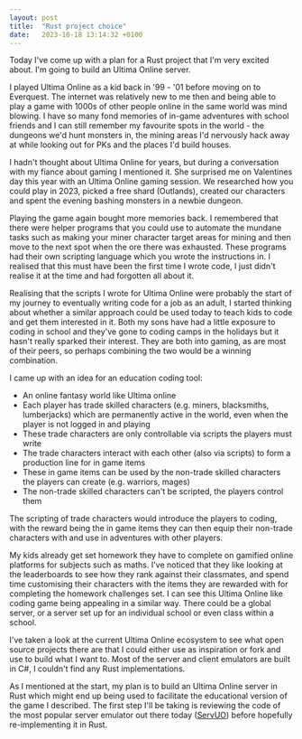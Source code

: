 ```yaml
---
layout: post
title:  "Rust project choice"
date:   2023-10-18 13:14:32 +0100
---
```


Today I've come up with a plan for a Rust project that I'm very excited about. I'm going to build an Ultima Online server.

I played Ultima Online as a kid back in '99 - '01 before moving on to Everquest. The internet was relatively new to me then and being able to play a game with 1000s of other people online in the same world was mind blowing. I have so many fond memories of in-game adventures with school friends and I can still remember my favourite spots in the world - the dungeons we'd hunt monsters in, the mining areas I'd nervously hack away at while looking out for PKs and the places I'd build houses.

I hadn't thought about Ultima Online for years, but during a conversation with my fiance about gaming I mentioned it. She surprised me on Valentines day this year with an Ultima Online gaming session. We researched how you could play in 2023, picked a free shard (Outlands), created our characters and spent the evening bashing monsters in a newbie dungeon.

Playing the game again bought more memories back. I remembered that there were helper programs that you could use to automate the mundane tasks such as making your miner character target areas for mining and then move to the next spot when the ore there was exhausted. These programs had their own scripting language which you wrote the instructions in. I realised that this must have been the first time I wrote code, I just didn't realise it at the time and had forgotten all about it.

Realising that the scripts I wrote for Ultima Online were probably the start of my journey to eventually writing code for a job as an adult, I started thinking about whether a similar approach could be used today to teach kids to code and get them interested in it. Both my sons have had a little exposure to coding in school and they've gone to coding camps in the holidays but it hasn't really sparked their interest. They are both into gaming, as are most of their peers, so perhaps combining the two would be a winning combination.

I came up with an idea for an education coding tool:
  - An online fantasy world like Ultima online
  - Each player has trade skilled characters (e.g. miners, blacksmiths, lumberjacks) which are permanently active in the world, even when the player is not logged in and playing
  - These trade characters are only controllable via scripts the players must write
  - The trade characters interact with each other (also via scripts) to form a production line for in game items
  - These in game items can be used by the non-trade skilled characters the players can create (e.g. warriors, mages)
  - The non-trade skilled characters can't be scripted, the players control them

The scripting of trade characters would introduce the players to coding, with the reward being the in game items they can then equip their non-trade characters with and use in adventures with other players.

My kids already get set homework they have to complete on gamified online platforms for subjects such as maths. I've noticed that they like looking at the leaderboards to see how they rank against their classmates, and spend time customising their characters with the items they are rewarded with for completing the homework challenges set. I can see this Ultima Online like coding game being appealing in a similar way. There could be a global server, or a server set up for an individual school or even class within a school.

I've taken a look at the current Ultima Online ecosystem to see what open source projects there are that I could either use as inspiration or fork and use to build what I want to. Most of the server and client emulators are built in C#, I couldn't find any Rust implementations.

As I mentioned at the start, my plan is to build an Ultima Online server in Rust which might end up being used to facilitate the educational version of the game I described. The first step I'll be taking is reviewing the code of the most popular server emulator out there today ([ServUO](https://github.com/ServUO/ServUO)) before hopefully re-implementing it in Rust.
